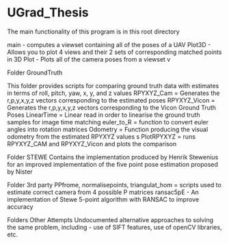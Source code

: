 # UGrad_Thesis

The main functionality of this program is in this root directory

main - computes a viewset containing all of the poses of a UAV
Plot3D - Allows you to plot 4 views and their 2 sets of corresponding matched points in 3D
Plot - Plots all of the camera poses from a viewset v

Folder GroundTruth

This folder provides scripts for comparing ground truth data with estimates in terms of
roll, pitch, yaw, x, y, and z values
RPYXYZ_Cam = Generates the r,p,y,x,y,z vectors corresponding to the estimated poses
RPYXYZ_Vicon = Generates the r,p,y,x,y,z vectors corresponding to the Vicon Ground Truth Poses
LinearTime = Linear read in order to linearise the ground truth samples for image time matching
euler_to_R = function to convert euler angles into rotation matrices
Odometry = Function producing the visual odometry from the estimated RPYXYZ values s
PlotRPYXYZ = runs RPYXYZ_CAM and RPYXYZ_Vicon and plots the comparison

Folder STEWE
Contains the implementation produced by Henrik Stewenius for an improved implementation of
the five point pose estimation proposed by Nister

Folder 3rd party
PPfrome, normalisepoints, triangulat_hom = scripts used to estimate correct camera from 4 
possible P matrices
ransac5pE - An implementation of Stewe 5-point algorithm with RANSAC to improve accuracy

Folders Other Attempts
Undocumented alternative approaches to solving the same problem, including - use of SIFT features, 
use of openCV libraries, etc.